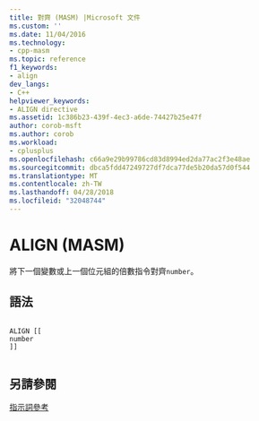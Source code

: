 ```yaml
---
title: 對齊 (MASM) |Microsoft 文件
ms.custom: ''
ms.date: 11/04/2016
ms.technology:
- cpp-masm
ms.topic: reference
f1_keywords:
- align
dev_langs:
- C++
helpviewer_keywords:
- ALIGN directive
ms.assetid: 1c386b23-439f-4ec3-a6de-74427b25e47f
author: corob-msft
ms.author: corob
ms.workload:
- cplusplus
ms.openlocfilehash: c66a9e29b99786cd83d8994ed2da77ac2f3e48ae
ms.sourcegitcommit: dbca5fdd47249727df7dca77de5b20da57d0f544
ms.translationtype: MT
ms.contentlocale: zh-TW
ms.lasthandoff: 04/28/2018
ms.locfileid: "32048744"
---
```

# <a name="align-masm"></a>ALIGN (MASM)
將下一個變數或上一個位元組的倍數指令對齊`number`。  
  
## <a name="syntax"></a>語法  
  
```  
  
ALIGN [[  
number  
]]  
  
```  
  
## <a name="see-also"></a>另請參閱  
 [指示詞參考](../../assembler/masm/directives-reference.md)